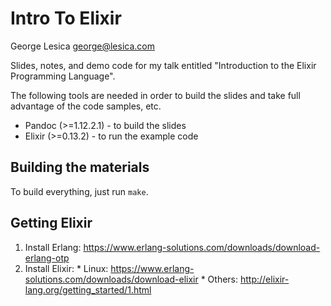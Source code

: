 # Intro To Elixir

George Lesica <george@lesica.com>

Slides, notes, and demo code for my talk entitled "Introduction to the Elixir
Programming Language".

The following tools are needed in order to build the slides and take full
advantage of the code samples, etc.

  * Pandoc (>=1.12.2.1) - to build the slides
  * Elixir (>=0.13.2) - to run the example code

## Building the materials

To build everything, just run `make`.

## Getting Elixir

  1) Install Erlang:
  <https://www.erlang-solutions.com/downloads/download-erlang-otp>
  2) Install Elixir:
    * Linux: <https://www.erlang-solutions.com/downloads/download-elixir>
    * Others: <http://elixir-lang.org/getting_started/1.html>

